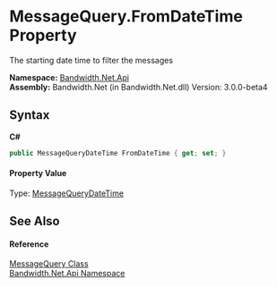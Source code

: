 ﻿# MessageQuery.FromDateTime Property 
 

The starting date time to filter the messages

**Namespace:**&nbsp;<a href ="N_Bandwidth_Net_Api.md">Bandwidth.Net.Api</a><br />**Assembly:**&nbsp;Bandwidth.Net (in Bandwidth.Net.dll) Version: 3.0.0-beta4

## Syntax

**C#**<br />
``` C#
public MessageQueryDateTime FromDateTime { get; set; }
```


#### Property Value
Type: <a href ="T_Bandwidth_Net_Api_MessageQueryDateTime.md">MessageQueryDateTime</a>

## See Also


#### Reference
<a href ="T_Bandwidth_Net_Api_MessageQuery.md">MessageQuery Class</a><br /><a href ="N_Bandwidth_Net_Api.md">Bandwidth.Net.Api Namespace</a><br />